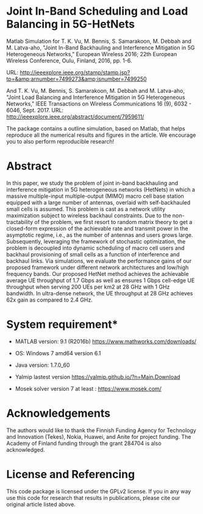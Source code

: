 # Joint In-Band Scheduling and Load Balancing in 5G-HetNets
Matlab Simulation for T. K. Vu, M. Bennis, S. Samarakoon, M. Debbah and M. Latva-aho, "Joint In-Band Backhauling and Interference Mitigation in 5G Heterogeneous Networks," European Wireless 2016; 22th European Wireless Conference, Oulu, Finland, 2016, pp. 1-6. 

URL: http://ieeexplore.ieee.org/stamp/stamp.jsp?tp=&amp;arnumber=7499273&amp;isnumber=7499250

And T. K. Vu, M. Bennis, S. Samarakoon, M. Debbah and M. Latva-aho, "Joint Load Balancing and Interference Mitigation in 5G Heterogeneous Networks," IEEE Transactions on Wireless Communications 16 (9), 6032 - 6046, Sept. 2017.
URL: http://ieeexplore.ieee.org/abstract/document/7959611/

The package contains a outline simulation, based on Matlab, that helps reproduce all the numerical results and figures in the article. We encourage you to also perform reproducible research!

# Abstract 
In this paper, we study the problem of joint in-band backhauling and interference mitigation in 5G heterogeneous networks (HetNets) in which a massive multiple-input multiple-output (MIMO) macro cell base station equipped with a large number of antennas, overlaid with self-backhauled small cells is assumed. This problem is cast as a network utility maximization subject to wireless backhaul constraints. Due to the non-tractability of the problem, we first resort to random matrix theory to get a closed-form expression of the achievable rate and transmit power in the asymptotic regime, i.e., as the number of antennas and users grows large. Subsequently, leveraging the framework of stochastic optimization, the problem is decoupled into dynamic scheduling of macro cell users and backhaul provisioning of small cells as a function of interference and backhaul links. Via simulations, we evaluate the performance gains of our proposed framework under different network architectures and low/high frequency bands. Our proposed HetNet method achieves the achievable average UE throughput of 1.7 Gbps as well as ensures 1 Gbps cell-edge UE throughput when serving 200 UEs per km2 at 28 GHz with 1 GHz bandwidth. In ultra-dense network, the UE throughput at 28 GHz achieves 62x gain as compared to 2.4 GHz.

# System requirement*
-  MATLAB version: 9.1 (R2016b)  https://www.mathworks.com/downloads/

- OS: Windows 7 amd64 version 6.1

- Java version: 1.7.0_60

- Yalmip lastest version https://yalmip.github.io/?n=Main.Download

- Mosek solver version 7 at least : https://www.mosek.com/

# Acknowledgements
The authors would like to thank the Finnish Funding Agency for Technology and Innovation (Tekes), Nokia, Huawei, and Anite for project funding. The Academy of Finland funding through the grant 284704 is also acknowledged.

# License and Referencing
This code package is licensed under the GPLv2 license. If you in any way use this code for research that results in publications, please cite our original article listed above.
